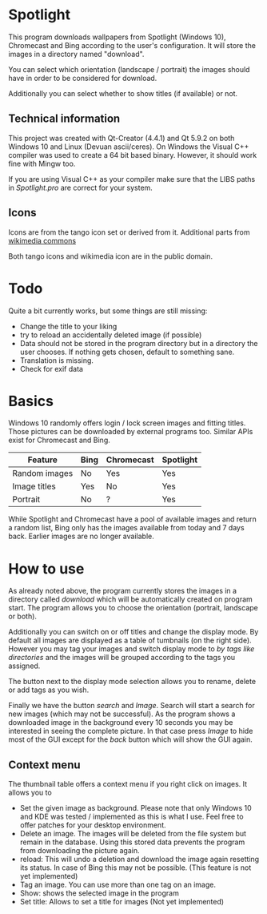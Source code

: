 # Spotlight

This program downloads wallpapers from Spotlight (Windows 10), Chromecast and
Bing according to the user's configuration. It will store the images in a
directory named "download".

You can select which orientation (landscape / portrait) the images should have
in order to be considered for download.

Additionally you can select whether to show titles (if available) or not.


## Technical information

This project was created with Qt-Creator (4.4.1) and Qt 5.9.2 on both Windows 10
and Linux (Devuan ascii/ceres). On Windows the Visual C++ compiler was used to
create a 64 bit based binary. However, it should work fine with Mingw too.

If you are using Visual C++ as your compiler make sure that the LIBS paths in
*Spotlight.pro* are correct for your system.
 
## Icons

Icons are from the tango icon set or derived from it. Additional parts from [wikimedia commons](https://commons.wikimedia.org/wiki/File:Pictograms-nps-recycling.svg)
 
Both tango icons and wikimedia icon are in the public domain.

# Todo

Quite a bit currently works, but some things are still missing:

* Change the title to your liking
* try to reload an accidentally deleted image (if possible)
* Data should not be stored in the program directory but in a directory the user chooses.
  If nothing gets chosen, default to something sane.
* Translation is missing.
* Check for exif data

# Basics

Windows 10 randomly offers login / lock screen images and fitting titles. Those pictures
can be downloaded by external programs too. Similar APIs exist for Chromecast and Bing.

Feature|Bing|Chromecast|Spotlight
-------------|----|----------|---------
Random images|No |Yes       |Yes
Image titles|Yes|No|Yes
Portrait|No|?|Yes

While Spotlight and Chromecast have a pool of available images and return a random list, Bing
only has the images available from today and 7 days back. Earlier images are no longer available.

# How to use

As already noted above, the program currently stores the images in a directory called
*download* which will be automatically created on program start. The program allows you 
to choose the orientation (portrait, landscape or both). 

Additionally you can switch on or off titles and change the display mode. By default all
images are displayed as a table of tumbnails (on the right side). However you may tag your
images and switch display mode to *by tags like directories* and the images will be grouped
according to the tags you assigned.

The button next to the display mode selection allows you to rename, delete or add tags as you wish. 

Finally we have the button *search* and *Image*. Search will start a search for new images 
(which may not be successful). As the program shows a downloaded image in the background
every 10 seconds you may be interested in seeing the complete picture. In that case press
*Image* to hide most of the GUI except for the *back* button which will show the GUI
again.

## Context menu

The thumbnail table offers a context menu if you right click on images. It allows you to

* Set the given image as background.
  Please note that only Windows 10 and KDE was tested / implemented as this is what
  I use. Feel free to offer patches for your desktop environment.
* Delete an image. The images will be deleted from the file system but remain in the 
  database. Using this stored data prevents the program from downloading the picture
  again.
* reload: This will undo a deletion and download the image again resetting its status.
  In case of Bing this may not be possible.  (This feature is not yet implemented)
* Tag an image. You can use more than one tag on an image.
* Show: shows the selected image in the program
* Set title: Allows to set a title for images (Not yet implemented)

